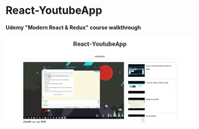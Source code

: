 # React-YoutubeApp
#### Udemy "Modern React & Redux" course walkthrough

![React-YoutubeApp](https://raw.githubusercontent.com/naimjeem/React-YoutubeApp/64e02d0046bdadb985b085b625a8341a45622bd3/react-youtubeapp.png)

